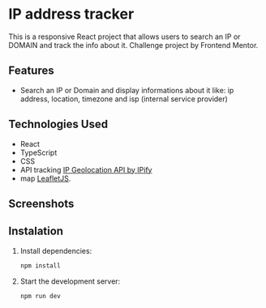 # IP address tracker

This is a responsive React project that allows users to search an IP or DOMAIN and track the info about it.
Challenge project by Frontend Mentor.

## Features

- Search an IP or Domain and display informations about it like: ip address, location, timezone and isp (internal service provider)

## Technologies Used

- React
- TypeScript
- CSS
- API tracking [IP Geolocation API by IPify](https://geo.ipify.org/)
- map [LeafletJS](https://leafletjs.com/).

## Screenshots

## Instalation

1. Install dependencies:

   ```sh
   npm install
   ```

2. Start the development server:
   ```sh
   npm run dev
   ```
